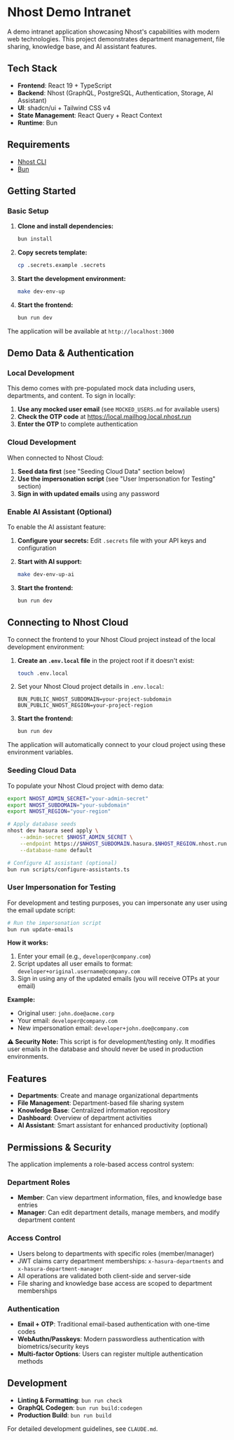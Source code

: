 # Nhost Demo Intranet

A demo intranet application showcasing Nhost's capabilities with modern web technologies. This project demonstrates department management, file sharing, knowledge base, and AI assistant features.

## Tech Stack

- **Frontend**: React 19 + TypeScript
- **Backend**: Nhost (GraphQL, PostgreSQL, Authentication, Storage, AI Assistant)
- **UI**: shadcn/ui + Tailwind CSS v4
- **State Management**: React Query + React Context
- **Runtime**: Bun

## Requirements

- [Nhost CLI](https://docs.nhost.io/platform/cli/local-development)
- [Bun](https://bun.sh/)

## Getting Started

### Basic Setup

1. **Clone and install dependencies:**
   ```bash
   bun install
   ```

2. **Copy secrets template:**
   ```bash
   cp .secrets.example .secrets
   ```

4. **Start the development environment:**
   ```bash
   make dev-env-up
   ```

4. **Start the frontend:**
   ```bash
   bun run dev
   ```

The application will be available at `http://localhost:3000`

## Demo Data & Authentication

### Local Development
This demo comes with pre-populated mock data including users, departments, and content. To sign in locally:

1. **Use any mocked user email** (see `MOCKED_USERS.md` for available users)
2. **Check the OTP code** at https://local.mailhog.local.nhost.run
3. **Enter the OTP** to complete authentication

### Cloud Development
When connected to Nhost Cloud:

1. **Seed data first** (see "Seeding Cloud Data" section below)
2. **Use the impersonation script** (see "User Impersonation for Testing" section)
3. **Sign in with updated emails** using any password

### Enable AI Assistant (Optional)

To enable the AI assistant feature:

1. **Configure your secrets:**
   Edit `.secrets` file with your API keys and configuration

2. **Start with AI support:**
   ```bash
   make dev-env-up-ai
   ```

3. **Start the frontend:**
   ```bash
   bun run dev
   ```

## Connecting to Nhost Cloud

To connect the frontend to your Nhost Cloud project instead of the local development environment:

1. **Create an `.env.local` file** in the project root if it doesn't exist:
   ```bash
   touch .env.local
   ```
2. Set your Nhost Cloud project details in `.env.local`:
   ```env
   BUN_PUBLIC_NHOST_SUBDOMAIN=your-project-subdomain
   BUN_PUBLIC_NHOST_REGION=your-project-region
   ```
3. **Start the frontend:**
   ```bash
   bun run dev
   ```

The application will automatically connect to your cloud project using these environment variables.

### Seeding Cloud Data

To populate your Nhost Cloud project with demo data:

```bash
export NHOST_ADMIN_SECRET="your-admin-secret"
export NHOST_SUBDOMAIN="your-subdomain"
export NHOST_REGION="your-region"

# Apply database seeds
nhost dev hasura seed apply \
    --admin-secret $NHOST_ADMIN_SECRET \
    --endpoint https://$NHOST_SUBDOMAIN.hasura.$NHOST_REGION.nhost.run \
    --database-name default

# Configure AI assistant (optional)
bun run scripts/configure-assistants.ts
```

### User Impersonation for Testing

For development and testing purposes, you can impersonate any user using the email update script:

```bash
# Run the impersonation script
bun run update-emails
```

**How it works:**
1. Enter your email (e.g., `developer@company.com`)
2. Script updates all user emails to format: `developer+original.username@company.com`
3. Sign in using any of the updated emails (you will receive OTPs at your email)

**Example:**
- Original user: `john.doe@acme.corp`
- Your email: `developer@company.com`
- New impersonation email: `developer+john.doe@company.com`

**⚠️ Security Note:** This script is for development/testing only. It modifies user emails in the database and should never be used in production environments.

## Features

- **Departments**: Create and manage organizational departments
- **File Management**: Department-based file sharing system
- **Knowledge Base**: Centralized information repository
- **Dashboard**: Overview of department activities
- **AI Assistant**: Smart assistant for enhanced productivity (optional)

## Permissions & Security

The application implements a role-based access control system:

### Department Roles
- **Member**: Can view department information, files, and knowledge base entries
- **Manager**: Can edit department details, manage members, and modify department content

### Access Control
- Users belong to departments with specific roles (member/manager)
- JWT claims carry department memberships: `x-hasura-departments` and `x-hasura-department-manager`
- All operations are validated both client-side and server-side
- File sharing and knowledge base access are scoped to department memberships

### Authentication
- **Email + OTP**: Traditional email-based authentication with one-time codes
- **WebAuthn/Passkeys**: Modern passwordless authentication with biometrics/security keys
- **Multi-factor Options**: Users can register multiple authentication methods

## Development

- **Linting & Formatting**: `bun run check`
- **GraphQL Codegen**: `bun run build:codegen`
- **Production Build**: `bun run build`

For detailed development guidelines, see `CLAUDE.md`.
